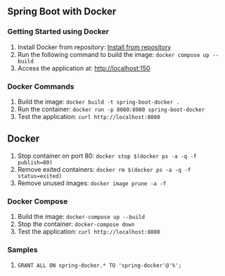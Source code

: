 ## Spring Boot with Docker

### Getting Started using Docker
1. Install Docker from repository:  [Install from repository](https://docs.docker.com/engine/install/ubuntu/#install-using-the-repository)
2. Run the following command to build the image: ` docker compose up --build `
3. Access the application at: [http://localhost:150](http://localhost:150)


### Docker Commands
1. Build the image: ` docker build -t spring-boot-docker . `
2. Run the container: ` docker run -p 8080:8080 spring-boot-docker `
3. Test the application: ` curl http://localhost:8080 `

## Docker
1. Stop container on port 80: ` docker stop $(docker ps -a -q -f publish=80) `
2. Remove exited containers: ` docker rm $(docker ps -a -q -f status=exited) `
3. Remove unused images: ` docker image prune -a -f `

### Docker Compose
1. Build the image: ` docker-compose up --build `
2. Stop the container: ` docker-compose down `
3. Test the application: ` curl http://localhost:8080 `


### Samples
1. ` GRANT ALL ON spring-docker.* TO 'spring-docker'@'%'; `
